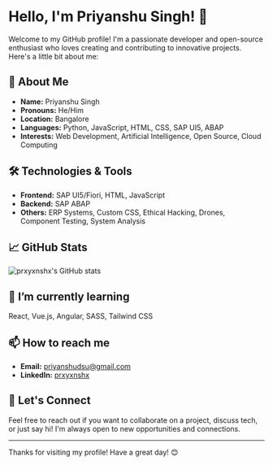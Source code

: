 # Hello, I'm Priyanshu Singh! 👋

Welcome to my GitHub profile! I'm a passionate developer and open-source enthusiast who loves creating and contributing to innovative projects. Here's a little bit about me:

## 🚀 About Me

- **Name:** Priyanshu Singh
- **Pronouns:** He/Him
- **Location:** Bangalore
- **Languages:** Python, JavaScript, HTML, CSS, SAP UI5, ABAP
- **Interests:** Web Development, Artificial Intelligence, Open Source, Cloud Computing

## 🛠️ Technologies & Tools

- **Frontend:** SAP UI5/Fiori, HTML, JavaScript
- **Backend:** SAP ABAP
- **Others:** ERP Systems, Custom CSS, Ethical Hacking, Drones, Component Testing, System Analysis

## 📈 GitHub Stats

![prxyxnshx's GitHub stats](https://github-readme-stats.vercel.app/api?username=prxyxnshx&show_icons=true&theme=radical)

## 🌱 I’m currently learning

React, Vue.js, Angular, SASS, Tailwind CSS

## 📫 How to reach me

- **Email:** priyanshudsu@gmail.com
- **LinkedIn:** [prxyxnshx](https://www.linkedin.com/in/priyanshu-singh-0496b6216/)

## 🤝 Let's Connect

Feel free to reach out if you want to collaborate on a project, discuss tech, or just say hi! I'm always open to new opportunities and connections.

---

Thanks for visiting my profile! Have a great day! 😊
```` ▋
